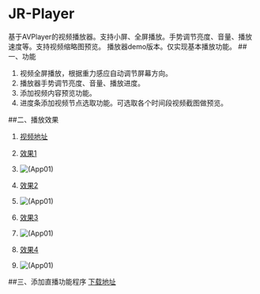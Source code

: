 # JR-Player
基于AVPlayer的视频播放器。支持小屏、全屏播放。手势调节亮度、音量、播放速度等。支持视频缩略图预览。
播放器demo版本。仅实现基本播放功能。
##一、功能
  1. 视频全屏播放，根据重力感应自动调节屏幕方向。
  2. 播放器手势调节亮度、音量、播放进度。
  3. 添加视频内容预览功能。
  4. 进度条添加视频节点选取功能。可选取各个时间段视频截图做预览。
 

##二、播放效果
1. [视频地址](http://v.youku.com/v_show/id_XMTQ5Njc5Mjc1Mg==.html?from=y1.7-1.2)
 

2. [效果1](http://images2015.cnblogs.com/blog/757453/201603/757453-20160316181052099-902171575.gif)
3. ![(App01)](http://images2015.cnblogs.com/blog/757453/201603/757453-20160316181052099-902171575.gif)

3. [效果2](http://images2015.cnblogs.com/blog/757453/201603/757453-20160316181110818-560465624.gif)
4. ![(App01)](http://images2015.cnblogs.com/blog/757453/201603/757453-20160316181110818-560465624.gif)

4. [效果3](http://images2015.cnblogs.com/blog/757453/201603/757453-20160316181130256-2127684635.gif)
5. ![(App01)](http://images2015.cnblogs.com/blog/757453/201603/757453-20160316181130256-2127684635.gif)

5. [效果4](http://images2015.cnblogs.com/blog/757453/201603/757453-20160316181142209-1966268878.gif)
6. ![(App01)](http://images2015.cnblogs.com/blog/757453/201603/757453-20160316181142209-1966268878.gif)


##三、添加直播功能程序
[下载地址](http://pan.baidu.com/s/1sk6Og6x)
